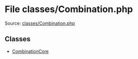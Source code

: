 File classes/Combination.php
=========

Source: [classes/Combination.php](https://github.com/PrestaShop/PrestaShop/blob/1.5.0.5/classes/Combination.php)


Classes
-------

* [CombinationCore](class.CombinationCore.md)

